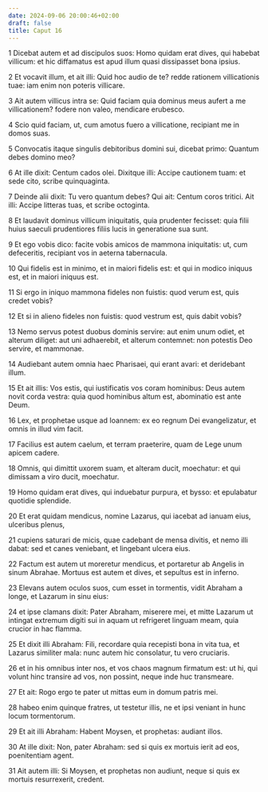 ```yaml
---
date: 2024-09-06 20:00:46+02:00
draft: false
title: Caput 16
---
```





1 Dicebat autem et ad discipulos suos: Homo quidam erat dives, qui habebat villicum: et hic diffamatus est apud illum quasi dissipasset bona ipsius.

2 Et vocavit illum, et ait illi: Quid hoc audio de te? redde rationem villicationis tuae: iam enim non poteris villicare.

3 Ait autem villicus intra se: Quid faciam quia dominus meus aufert a me villicationem? fodere non valeo, mendicare erubesco.

4 Scio quid faciam, ut, cum amotus fuero a villicatione, recipiant me in domos suas.

5 Convocatis itaque singulis debitoribus domini sui, dicebat primo: Quantum debes domino meo?

6 At ille dixit: Centum cados olei. Dixitque illi: Accipe cautionem tuam: et sede cito, scribe quinquaginta.

7 Deinde alii dixit: Tu vero quantum debes? Qui ait: Centum coros tritici. Ait illi: Accipe litteras tuas, et scribe octoginta.

8 Et laudavit dominus villicum iniquitatis, quia prudenter fecisset: quia filii huius saeculi prudentiores filiis lucis in generatione sua sunt.

9 Et ego vobis dico: facite vobis amicos de mammona iniquitatis: ut, cum defeceritis, recipiant vos in aeterna tabernacula.

10 Qui fidelis est in minimo, et in maiori fidelis est: et qui in modico iniquus est, et in maiori iniquus est.

11 Si ergo in iniquo mammona fideles non fuistis: quod verum est, quis credet vobis?

12 Et si in alieno fideles non fuistis: quod vestrum est, quis dabit vobis?

13 Nemo servus potest duobus dominis servire: aut enim unum odiet, et alterum diliget: aut uni adhaerebit, et alterum contemnet: non potestis Deo servire, et mammonae.

14 Audiebant autem omnia haec Pharisaei, qui erant avari: et deridebant illum.

15 Et ait illis: Vos estis, qui iustificatis vos coram hominibus: Deus autem novit corda vestra: quia quod hominibus altum est, abominatio est ante Deum.

16 Lex, et prophetae usque ad Ioannem: ex eo regnum Dei evangelizatur, et omnis in illud vim facit.

17 Facilius est autem caelum, et terram praeterire, quam de Lege unum apicem cadere.

18 Omnis, qui dimittit uxorem suam, et alteram ducit, moechatur: et qui dimissam a viro ducit, moechatur.

19 Homo quidam erat dives, qui induebatur purpura, et bysso: et epulabatur quotidie splendide.

20 Et erat quidam mendicus, nomine Lazarus, qui iacebat ad ianuam eius, ulceribus plenus,

21 cupiens saturari de micis, quae cadebant de mensa divitis, et nemo illi dabat: sed et canes veniebant, et lingebant ulcera eius.

22 Factum est autem ut moreretur mendicus, et portaretur ab Angelis in sinum Abrahae. Mortuus est autem et dives, et sepultus est in inferno.

23 Elevans autem oculos suos, cum esset in tormentis, vidit Abraham a longe, et Lazarum in sinu eius:

24 et ipse clamans dixit: Pater Abraham, miserere mei, et mitte Lazarum ut intingat extremum digiti sui in aquam ut refrigeret linguam meam, quia crucior in hac flamma.

25 Et dixit illi Abraham: Fili, recordare quia recepisti bona in vita tua, et Lazarus similiter mala: nunc autem hic consolatur, tu vero cruciaris.

26 et in his omnibus inter nos, et vos chaos magnum firmatum est: ut hi, qui volunt hinc transire ad vos, non possint, neque inde huc transmeare.

27 Et ait: Rogo ergo te pater ut mittas eum in domum patris mei.

28 habeo enim quinque fratres, ut testetur illis, ne et ipsi veniant in hunc locum tormentorum.

29 Et ait illi Abraham: Habent Moysen, et prophetas: audiant illos.

30 At ille dixit: Non, pater Abraham: sed si quis ex mortuis ierit ad eos, poenitentiam agent.

31 Ait autem illi: Si Moysen, et prophetas non audiunt, neque si quis ex mortuis resurrexerit, credent.

